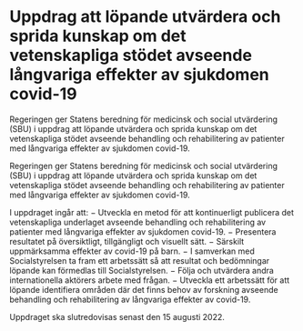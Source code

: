 # Uppdrag att löpande utvärdera och sprida kunskap om det vetenskapliga stödet avseende långvariga effekter av sjukdomen covid-19

Regeringen ger Statens beredning för medicinsk och social utvärdering (SBU) i uppdrag att löpande utvärdera och sprida kunskap om det vetenskapliga stödet avseende behandling och rehabilitering av patienter med långvariga effekter av sjukdomen covid-19.

Regeringen ger Statens beredning för medicinsk och social utvärdering (SBU) i uppdrag att löpande utvärdera och sprida kunskap om det vetenskapliga stödet avseende behandling och rehabilitering av patienter med långvariga effekter av sjukdomen covid-19.

I uppdraget ingår att:
− Utveckla en metod för att kontinuerligt publicera det vetenskapliga
underlaget avseende behandling och rehabilitering av patienter med
långvariga effekter av sjukdomen covid-19.
− Presentera resultatet på översiktligt, tillgängligt och visuellt sätt.
− Särskilt uppmärksamma effekter av covid-19 på barn.
− I samverkan med Socialstyrelsen ta fram ett arbetssätt så att resultat och bedömningar löpande kan förmedlas till Socialstyrelsen.
− Följa och utvärdera andra internationella aktörers arbete med frågan.
− Utveckla ett arbetssätt för att löpande identifiera områden där det finns
behov av forskning avseende behandling och rehabilitering av långvariga
effekter av covid-19.

Uppdraget ska slutredovisas senast den 15 augusti 2022.

